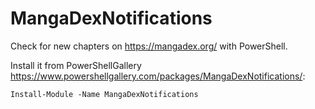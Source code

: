 # MangaDexNotifications
Check for new chapters on https://mangadex.org/ with PowerShell.

Install it from PowerShellGallery https://www.powershellgallery.com/packages/MangaDexNotifications/:

`Install-Module -Name MangaDexNotifications`
